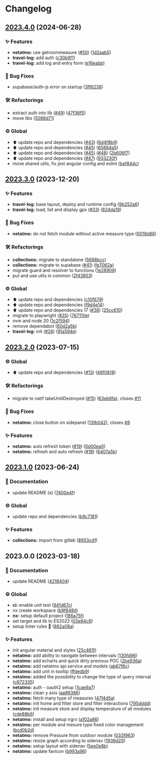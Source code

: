 # Changelog

## [2023.4.0](https://github.com/kekel87/ng-mono/compare/v2023.3.0...v2023.4.0) (2024-06-28)


### ✨ Features

* **netatmo:** use getroommeasure ([#50](https://github.com/kekel87/ng-mono/issues/50)) ([1d2aab5](https://github.com/kekel87/ng-mono/commit/1d2aab5b4c08880ec4462449e7541ac3f1d92193))
* **travel-log:** add auth ([c30b9f1](https://github.com/kekel87/ng-mono/commit/c30b9f107828412192f6a35dd6a943bd24a77e45))
* **travel-log:** add log and entry form ([e16eabb](https://github.com/kekel87/ng-mono/commit/e16eabb752ae64b003fa9b82accba6190d90a038))


### 🐛 Bug Fixes

* supabase/auth-js error on startup ([3ff6238](https://github.com/kekel87/ng-mono/commit/3ff6238119a2da30f33ef5c4c829e22ddd19b80a))


### 🛠️ Refactorings

* extract auth into lib ([#49](https://github.com/kekel87/ng-mono/issues/49)) ([47f36f5](https://github.com/kekel87/ng-mono/commit/47f36f5bde935a7616c3663b41f0c654cae898fc))
* move libs ([5088d71](https://github.com/kekel87/ng-mono/commit/5088d71dbc1685d511f14b709ad79c6cc67b79b0))


### ⚙️ Global

* ⬆️ update repo and dependencies ([#43](https://github.com/kekel87/ng-mono/issues/43)) ([6d4f8b9](https://github.com/kekel87/ng-mono/commit/6d4f8b9b481a950e1c67557969add7bd5408a35e))
* ⬆️ update repo and dependencies ([#45](https://github.com/kekel87/ng-mono/issues/45)) ([65884a5](https://github.com/kekel87/ng-mono/commit/65884a5d1edb1fa83987fec1e3c92da050d68926))
* ⬆️ update repo and dependencies ([#45](https://github.com/kekel87/ng-mono/issues/45)) ([#48](https://github.com/kekel87/ng-mono/issues/48)) ([2b606f7](https://github.com/kekel87/ng-mono/commit/2b606f7b307eb2f8ef1bcf52ed5ae12d95b203bf))
* ⬆️ update repo and dependencies ([#47](https://github.com/kekel87/ng-mono/issues/47)) ([933230f](https://github.com/kekel87/ng-mono/commit/933230fb741cab57f45de22c31d1c59587461041))
* move shared utils, fix jest angular config and eslint ([bef844c](https://github.com/kekel87/ng-mono/commit/bef844c043bf99ced0822d572aa320e2259f226d))

## [2023.3.0](https://github.com/kekel87/ng-mono/compare/v2023.2.0...v2023.3.0) (2023-12-20)


### ✨ Features

* **travel-log:** base layout, deploy and runtime config ([9b252a6](https://github.com/kekel87/ng-mono/commit/9b252a64f1c9bba6c72ffaf03f5c14e53cda932f))
* **travel-log:** load, list and display gpx ([#33](https://github.com/kekel87/ng-mono/issues/33)) ([824da19](https://github.com/kekel87/ng-mono/commit/824da199e1a978d9c931b9cfbc3d6c86f5d0ae2b))


### 🐛 Bug Fixes

* **netatmo:** do not fetch module without active measure type ([0019d86](https://github.com/kekel87/ng-mono/commit/0019d86aca7161d000e7d859e2e3a4f7c515cae2))


### 🛠️ Refactorings

* **collections:** migrate to standalone ([5688bcc](https://github.com/kekel87/ng-mono/commit/5688bccd7e3e3f79116eef3822c79d29c80b5a44))
* **collections:** migrate to supabase ([#41](https://github.com/kekel87/ng-mono/issues/41)) ([fe7062a](https://github.com/kekel87/ng-mono/commit/fe7062a40eaf05c03f7a80c4ef71e1b772f0295f))
* migrate guard and resolver to functions ([1e28909](https://github.com/kekel87/ng-mono/commit/1e2890900e337cf2f72a47a56249d08d2034d3f5))
* put and use utils in common ([2f43853](https://github.com/kekel87/ng-mono/commit/2f43853c4e2faa32350be5631e4762ee540fdc64))


### ⚙️ Global

* ⬆️ update repo and dependencies ([c10f679](https://github.com/kekel87/ng-mono/commit/c10f679f790feb11fb0c87315c2ef3e6bdbfa8f4))
* ⬆️ update repo and dependencies ([f9d4e14](https://github.com/kekel87/ng-mono/commit/f9d4e14dfe67574bf8542e5c8d5a68f06bc59bc4))
* ⬆️ update repo and dependencies 17 ([#38](https://github.com/kekel87/ng-mono/issues/38)) ([25cc610](https://github.com/kekel87/ng-mono/commit/25cc610ba021aba554ad35fb5affa4d21af5197d))
* migrate to playwright ([#35](https://github.com/kekel87/ng-mono/issues/35)) ([767110e](https://github.com/kekel87/ng-mono/commit/767110e02cd6d3d634d076a31b3be5b5e55069f7))
* nvm and node 20 ([1c2f594](https://github.com/kekel87/ng-mono/commit/1c2f594d334cec9080a8100791f0f624a899277f))
* remove dependabot ([60d2a5b](https://github.com/kekel87/ng-mono/commit/60d2a5b3facf7e37a28c0a742d68d5819a05eed4))
* **travel-log:** init ([#28](https://github.com/kekel87/ng-mono/issues/28)) ([91a594e](https://github.com/kekel87/ng-mono/commit/91a594e5c16de2fcebeb9dd3c10daf42215a9802))

## [2023.2.0](https://github.com/kekel87/ng-mono/compare/v2023.1.0...v2023.2.0) (2023-07-15)

### ⚙️ Global

- ⬆️ update repo and dependencies ([#13](https://github.com/kekel87/ng-mono/issues/13)) ([46f0818](https://github.com/kekel87/ng-mono/commit/46f081809234849045ebb712b4569abc1014d07f))

### 🛠️ Refactorings

- migrate to natif takeUntilDestroyed ([#15](https://github.com/kekel87/ng-mono/issues/15)) ([63eb6fa](https://github.com/kekel87/ng-mono/commit/63eb6faa9c363c7ffa1b7a89698f416dac6e95b2)), closes [#11](https://github.com/kekel87/ng-mono/issues/11)

### 🐛 Bug Fixes

- **netatmo:** close button on sidepanel ([13fb042](https://github.com/kekel87/ng-mono/commit/13fb04282b988979fe6c8105b1e1123b251950ae)), closes [#8](https://github.com/kekel87/ng-mono/issues/8)

### ✨ Features

- **netatmo:** auto refresh token ([#19](https://github.com/kekel87/ng-mono/issues/19)) ([0d00ea0](https://github.com/kekel87/ng-mono/commit/0d00ea05b34b0552d6159d924c0b1b15d3dbb434))
- **netatmo:** refresh and auto refresh ([#18](https://github.com/kekel87/ng-mono/issues/18)) ([6407a5b](https://github.com/kekel87/ng-mono/commit/6407a5bfa03035cbbca1dbf4951584fa74661684))

## [2023.1.0](https://github.com/kekel87/ng-mono/compare/v2023.0.0...v2023.1.0) (2023-06-24)

### 📝 Documentation

- update README (s) ([7400e4f](https://github.com/kekel87/ng-mono/commit/7400e4f29608033b9af39bc80d44a74337df9b9a))

### ⚙️ Global

- update repo and dependencies ([b9c7181](https://github.com/kekel87/ng-mono/commit/b9c7181386ec39fe6270d130668cceb1de2c5b94))

### ✨ Features

- **collections:** import from gitlab ([8953cd1](https://github.com/kekel87/ng-mono/commit/8953cd1b48c085ccb6ab188b161e5221c309038e))

## 2023.0.0 (2023-03-18)

### 📝 Documentation

- update README ([4218404](https://github.com/kekel87/ng-mono/commit/4218404cae79f24889eff7a6f11143d3cc4e932e))

### ⚙️ Global

- **ci:** enable unit test ([941d67c](https://github.com/kekel87/ng-mono/commit/941d67ca7b68566d5fffb6408a74c812c283cafc))
- nx create workspace ([b9f848d](https://github.com/kekel87/ng-mono/commit/b9f848da3af13d6c60845b3e3c06389837a5e053))
- **nx:** setup default project ([186a75f](https://github.com/kekel87/ng-mono/commit/186a75f349eb9fc01d89fa77ff840c2c70ac44ce))
- set target and lib to ES2022 ([03e64c6](https://github.com/kekel87/ng-mono/commit/03e64c677b037ab41665f48029bdd5f0440cabd0))
- setup linter rules 👮 ([862a08a](https://github.com/kekel87/ng-mono/commit/862a08ae7e99a81daf81654f5cedbcbd9d9dabb6))

### ✨ Features

- init angular material and styles ([25c461f](https://github.com/kekel87/ng-mono/commit/25c461f1847c901974cdd07bfb4094b954f8d728))
- **netatmo:** add ability to navigate between intervals ([130fd96](https://github.com/kekel87/ng-mono/commit/130fd96f57cd21770424e033455589afe63e5045))
- **netatmo:** add echarts and quick dirty previous POC ([2be936a](https://github.com/kekel87/ng-mono/commit/2be936a1c04abdcc06deacf5b82dd1cae2014f8b))
- **netatmo:** add netatmo api service and models ([ab67f6c](https://github.com/kekel87/ng-mono/commit/ab67f6c1a81faf7441adcb379a8f4371fc61e613))
- **netatmo:** add unit in tooltip ([ffdedb9](https://github.com/kekel87/ng-mono/commit/ffdedb90166b4069c4d64874ba5063bd62434aa5))
- **netatmo:** added the possibility to change the type of query interval ([c672335](https://github.com/kekel87/ng-mono/commit/c6723352785cde44d83973dd0aba300691e78b68))
- **netatmo:** auth - oauth2 setup ([1cae9a7](https://github.com/kekel87/ng-mono/commit/1cae9a72a2dd918f4762c20210c9d5732611fa9b))
- **netatmo:** clean y axis ([aa89386](https://github.com/kekel87/ng-mono/commit/aa893862829f038ed83697632fe1f6602f028574))
- **netatmo:** fetch many type of measures ([47f4d5a](https://github.com/kekel87/ng-mono/commit/47f4d5aba655c729f57110232d6dddc492dec500))
- **netatmo:** init home and filter store and filter interactions ([795dddd](https://github.com/kekel87/ng-mono/commit/795ddddad1f521e80b0b9ca36df9c56528de4e9c))
- **netatmo:** init measure store and display temperature of all modules ([cde88b6](https://github.com/kekel87/ng-mono/commit/cde88b61ae1c4ed9a5193ffdd40c80d874dc2dd7))
- **netatmo:** install and setup ngrx ([a102a86](https://github.com/kekel87/ng-mono/commit/a102a86517ffffebf6a1f6bb39dfeb7666c29a09))
- **netatmo:** per module and mesure type fixed color management ([bcd0b2d](https://github.com/kekel87/ng-mono/commit/bcd0b2d0342fca4a86158f2e84b578eec0a7ed75))
- **netatmo:** remove Pressure from outdoor module ([033f963](https://github.com/kekel87/ng-mono/commit/033f963380dcdf1412601e2048d88155689a82b1))
- **netatmo:** resize graph according to sidenav ([1936d20](https://github.com/kekel87/ng-mono/commit/1936d201409615e7439e1b177eb72c699cdf2519))
- **netatmo:** setup layout with sidenav ([5ee0e8b](https://github.com/kekel87/ng-mono/commit/5ee0e8b2447d3d8eb7c2c3cae854056eb0d2e235))
- **netatmo:** update favicon ([b993a96](https://github.com/kekel87/ng-mono/commit/b993a9600fc537aa942837665b32e57db8d2a159))
